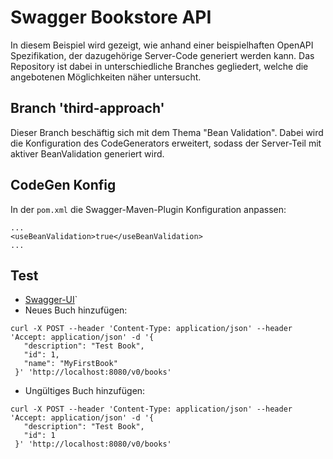 # Swagger Bookstore API
In diesem Beispiel wird gezeigt, wie anhand einer beispielhaften OpenAPI Spezifikation, der dazugehörige Server-Code generiert werden kann. Das Repository ist dabei in unterschiedliche Branches gegliedert, welche die angebotenen Möglichkeiten näher untersucht.

## Branch 'third-approach'
Dieser Branch beschäftig sich mit dem Thema "Bean Validation". Dabei wird die Konfiguration des CodeGenerators erweitert, sodass der Server-Teil mit aktiver BeanValidation generiert wird.

## CodeGen Konfig
In der `pom.xml` die Swagger-Maven-Plugin Konfiguration anpassen:
```
...
<useBeanValidation>true</useBeanValidation>
...
```

## Test
- [Swagger-UI](http://localhost:8080/v0/swagger-ui.html)`
- Neues Buch hinzufügen:

```
curl -X POST --header 'Content-Type: application/json' --header 'Accept: application/json' -d '{
   "description": "Test Book", 
   "id": 1,
   "name": "MyFirstBook" 
 }' 'http://localhost:8080/v0/books'
```
- Ungültiges Buch hinzufügen:

```
curl -X POST --header 'Content-Type: application/json' --header 'Accept: application/json' -d '{
   "description": "Test Book", 
   "id": 1
 }' 'http://localhost:8080/v0/books'
```